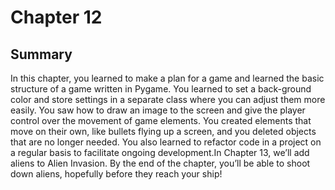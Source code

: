 # Chapter 12

## Summary
In this chapter, you learned to make a plan for a game and learned the basic structure of a game written in Pygame. You learned to set a back-ground color and store settings in a separate class where you can adjust them more easily. You saw how to draw an image to the screen and give the player control over the movement of game elements. You created elements that move on their own, like bullets flying up a screen, and you deleted objects that are no longer needed. You also learned to refactor code in a project on a regular basis to facilitate ongoing development.In Chapter 13, we’ll add aliens to Alien Invasion. By the end of the chapter, you’ll be able to shoot down aliens, hopefully before they reach your ship!
